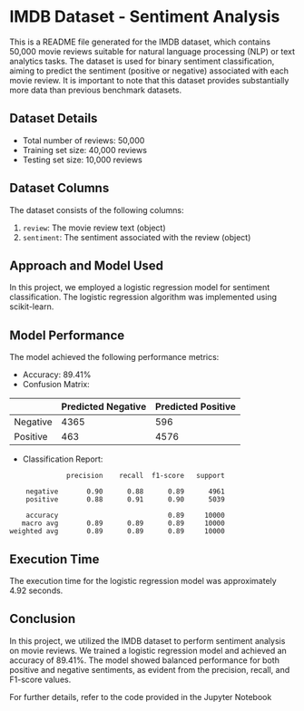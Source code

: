 # IMDB Dataset - Sentiment Analysis

This is a README file generated for the IMDB dataset, which contains 50,000 movie reviews suitable for natural language processing (NLP) or text analytics tasks. The dataset is used for binary sentiment classification, aiming to predict the sentiment (positive or negative) associated with each movie review. It is important to note that this dataset provides substantially more data than previous benchmark datasets.

## Dataset Details

- Total number of reviews: 50,000
- Training set size: 40,000 reviews
- Testing set size: 10,000 reviews

## Dataset Columns

The dataset consists of the following columns:

1. `review`: The movie review text (object)
2. `sentiment`: The sentiment associated with the review (object)

## Approach and Model Used

In this project, we employed a logistic regression model for sentiment classification. The logistic regression algorithm was implemented using scikit-learn.

## Model Performance

The model achieved the following performance metrics:

- Accuracy: 89.41%
- Confusion Matrix:

|          |   Predicted Negative   |   Predicted Positive   |
|----------|-----------------------|-----------------------|
| Negative |         4365          |          596          |
| Positive |          463          |         4576          |

- Classification Report:

```
              precision    recall  f1-score   support

    negative       0.90      0.88      0.89      4961
    positive       0.88      0.91      0.90      5039

    accuracy                           0.89     10000
   macro avg       0.89      0.89      0.89     10000
weighted avg       0.89      0.89      0.89     10000
```

## Execution Time

The execution time for the logistic regression model was approximately 4.92 seconds.

## Conclusion

In this project, we utilized the IMDB dataset to perform sentiment analysis on movie reviews. We trained a logistic regression model and achieved an accuracy of 89.41%. The model showed balanced performance for both positive and negative sentiments, as evident from the precision, recall, and F1-score values.

For further details, refer to the code provided in the Jupyter Notebook
